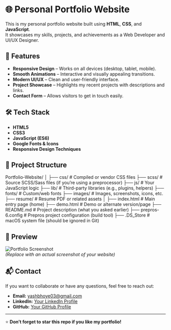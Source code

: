 # 🌐 Personal Portfolio Website

This is my personal portfolio website built using **HTML**, **CSS**, and **JavaScript**.  
It showcases my skills, projects, and achievements as a Web Developer and UI/UX Designer.

## 🚀 Features
- **Responsive Design** – Works on all devices (desktop, tablet, mobile).
- **Smooth Animations** – Interactive and visually appealing transitions.
- **Modern UI/UX** – Clean and user-friendly interface.
- **Project Showcase** – Highlights my recent projects with descriptions and links.
- **Contact Form** – Allows visitors to get in touch easily.

## 🛠️ Tech Stack
- **HTML5**
- **CSS3**
- **JavaScript (ES6)**
- **Google Fonts & Icons**
- **Responsive Design Techniques**

## 📂 Project Structure
Portfolio-Website/
│
├── css/                   # Compiled or vendor CSS files
├── scss/                  # Source SCSS/Sass files (if you’re using a preprocessor)
├── js/                    # Your JavaScript logic
├── lib/                   # Third-party libraries (e.g., plugins, helpers)
├── fonts/                 # Custom/web fonts
├── images/                # Images, screenshots, icons, etc.
├── resume/                # Resume PDF or related assets
│
├── index.html             # Main entry page (home)
├── demo.html              # Demo or alternate version/page
├── README.md             # Project description (what you asked earlier)
├── prepros-6.config       # Prepros project configuration (build tool)
├── .DS_Store             # macOS system file (should be ignored in Git)



## 📸 Preview
![Portfolio Screenshot](assets/images/preview.png)  
*(Replace with an actual screenshot of your website)*
## 📬 Contact
If you want to collaborate or have any questions, feel free to reach out:
- **Email:** yashbhoye03@gmail.com
- **LinkedIn:** [Your LinkedIn Profile](https://www.linkedin.com/in/yash-bhoye-68b1ab2b2)
- **GitHub:** [Your GitHub Profile](https://github.com/Yash7720)

---
⭐ **Don’t forget to star this repo if you like my portfolio!**
